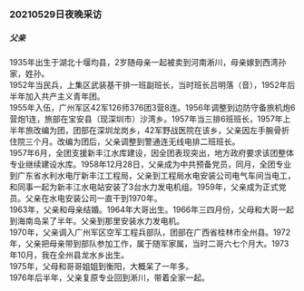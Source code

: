 ### 20210529日夜晚采访  
##### 父亲  
1935年出生于湖北十堰均县，2岁随母亲一起被卖到河南淅川，母亲嫁到西湾孙家，姓孙。  
1952年当民兵，上集区武装基干排一班副班长，当时班长吕明落（音），1952年后半年加入共产主义青年团。  
1955年入伍，广州军区42军126师376团3营8连。1956年调整到边防守备旅机炮6营炮1连，旅部在宝安县（现深圳市）沙湾乡。1957年当三排6班班长，1957年上半年旅改编为团，团部在深圳龙岗乡，42军野战医院在该乡，父亲因左手腕骨折住院三个月。改编为团后，父亲调整到警通连无线电排二班班长。  
1957年6月，全团支援新丰江水库建设，因全团表现突出，地方政府要求该团整体专业继续建设水库。1958年12月28日，父亲成为中共预备党员，同月，全团专业到广东省水利水电厅新丰江工程局，父亲到工程局水电安装公司电气车间当电工，和同事一起为新丰江水电站安装了3台水力发电机组。1959年，父亲成为正式党员。父亲在水电安装公司一直干到1970年。  
1963年，父亲和母亲结婚。1964年大哥出生。1966年三四月份，父母和大哥一起到海南岛呆了半年。父亲到那里安装水力发电机。  
1970年，父亲调入广州军区空军工程兵部队，团部在广西省桂林市全州县。1972年，父亲把母亲带到部队参加工作，属于随军家属，当时二哥六七个月大。1973年10月，我在全州县龙水乡出生。  
1975年，父母和哥哥姐姐到衡阳，大概呆了一年多。  
1976年后半年，父亲复原专业回到淅川，带着全家一起。
